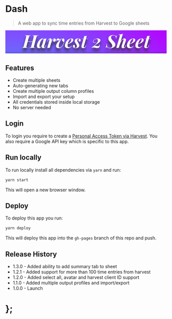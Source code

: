 # Dash

> A web app to sync time entries from Harvest to Google sheets

<p align="center"><img src="https://raw.githubusercontent.com/dominikwilkowski/harvest2sheet/released/app/assets/harvest2sheet.png" alt="Harvest2Sheet logo"></p>

## Features

- Create multiple sheets
- Auto-generating new tabs
- Create multiple output column profiles
- Import and export your setup
- All credentials stored inside local storage
- No server needed

## Login

To login you require to create a [Personal Access Token via Harvest](https://id.getharvest.com/developers).
You also require a Google API key which is specific to this app.

## Run locally

To run locally install all dependencies via `yarn` and run:

```sh
yarn start
```

This will open a new browser window.

## Deploy

To deploy this app you run:

```sh
yarn deploy
```

This will deploy this app into the `gh-pages` branch of this repo and push.

## Release History

- 1.3.0 - Added ability to add summary tab to sheet
- 1.2.1 - Added support for more than 100 time entries from harvest
- 1.2.0 - Added select all, avatar and harvest client ID support
- 1.1.0 - Added multiple output profiles and import/export
- 1.0.0 - Launch

# };
